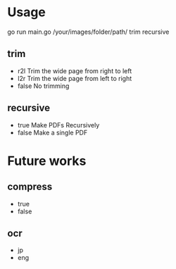 # Usage
go run main.go /your/images/folder/path/ trim recursive
## trim
- r2l  Trim the wide page from right to left
- l2r  Trim the wide page from left to right
- false   No trimming
## recursive
- true  Make PDFs Recursively
- false   Make a single PDF

# Future works
## compress
- true
- false

## ocr
- jp
- eng
